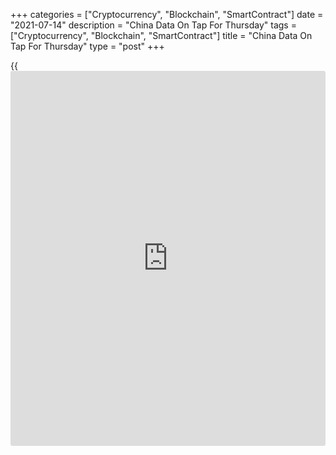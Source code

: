 +++
categories = ["Cryptocurrency", "Blockchain", "SmartContract"]
date = "2021-07-14"
description = "China Data On Tap For Thursday"
tags = ["Cryptocurrency", "Blockchain", "SmartContract"]
title = "China Data On Tap For Thursday"
type = "post"
+++

{{<iframe id="large-banner" src="https://www.bounty.group/#slide=4.0" width="100%" height="600" scrolling="no" style="border: 0px solid rgb(216, 221, 230); border-radius: 3px;">}}

China is scheduled to release a batch of data on Thursday, headlining a
busy day in Asia-Pacific economic activity. On tap are Q2 figures for
gross domestic product and June numbers for industrial production,
retail sales, fixed asset investment and unemployment.

GDP is predicted to expand 1.2 percent on quarter and 8.1 percent on
year after rising 0.6 percent on quarter and 18.3 percent on year in the
three months prior.

Industrial production is tipped to gain 7.8 percent on year, slowing
from 8.8 percent in May. Retail sales are expected to jump an annual
11.0 percent, down from 12.4 percent in the previous month. FAI is
expected to gain 12.1 percent on year after rising 15.4 percent a month
earlier. The jobless rate in May was 5.0 percent.

Australia will see June figures for unemployment, with forecasts
suggesting a jobless rate of 5.0 percent and the addition of 30,000
jobs. In May, the unemployment rate was 5.1 percent with the addition of
115,200 jobs. The participation rate is pegged at 66.3 percent, up from
66.2 percent in May.

The Bank of Korea will wrap up its monetary [policy](https://www.fintechee.com/policy/) meeting and then
announce its decision on interest rates; the central bank is widely
expected to keep its benchmark lending rate steady at 0.50 percent.

Indonesia will release June figures for imports, exports and trade
balance. Imports are expected to surge 51.35 percent, down from 68.68
percent in May. Exports care called higher by 49.9 percent on year,
slowing from 58.76 percent in the previous month. The trade balance is
expected to show a surplus of $2.23 billion, down from $2.37 billion a
month earlier.

Japan will see May figures for its tertiary industry index; in April,
the index was down 0.7 percent on month.

For comments and feedback [contact](https://www.playgroundfx.com/contact/): editorial@rtt[news](https://www.letsplayfx.com/blog/forex-news-website/).com

[Economic News][1]

 **What parts of the world are seeing the best (and worst) economic
performances lately? Click[here][2] to check out our [Econ Scorecard][2]
and find out! See up-to-the-moment [ranking](https://www.playgroundfx.com/blog/crypto-exchange-ranking/)s for the best and worst
performers in [GDP][2], [unemployment rate][3], [inflation][4] and much
more.**

   1. www.rtt[news](https://www.letsplayfx.com/blog/forex-news-website/).com/Content/EconomicNews.aspx
   2. www.rtt[news](https://www.letsplayfx.com/blog/forex-news-website/).com/economic-scorecard/world-rank/GDP/highest-performance.aspx
   3. www.rtt[news](https://www.letsplayfx.com/blog/forex-news-website/).com/economic-scorecard/world-rank/unemployment-rate/lowest-performance.aspx
   4. www.rtt[news](https://www.letsplayfx.com/blog/forex-news-website/).com/economic-scorecard/world-rank/CPI/highest-performance.aspx